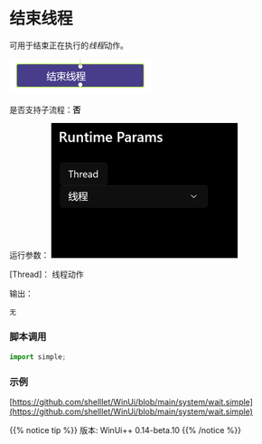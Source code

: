 # 结束线程 
可用于结束正在执行的*线程*动作。

![action](./images/2022-12-24_111314.png 'size=90%')


是否支持子流程：**否**

运行参数：
![action](./images/2022-12-24_111402.png 'size=90%')


[Thread]： 线程动作

输出：

    无


### 脚本调用

```python
import simple;

```

### 示例

[https://github.com/shelllet/WinUi/blob/main/system/wait.simple](https://github.com/shelllet/WinUi/blob/main/system/wait.simple)


{{% notice tip %}}
版本: WinUi++ 0.14-beta.10 
{{% /notice %}}

